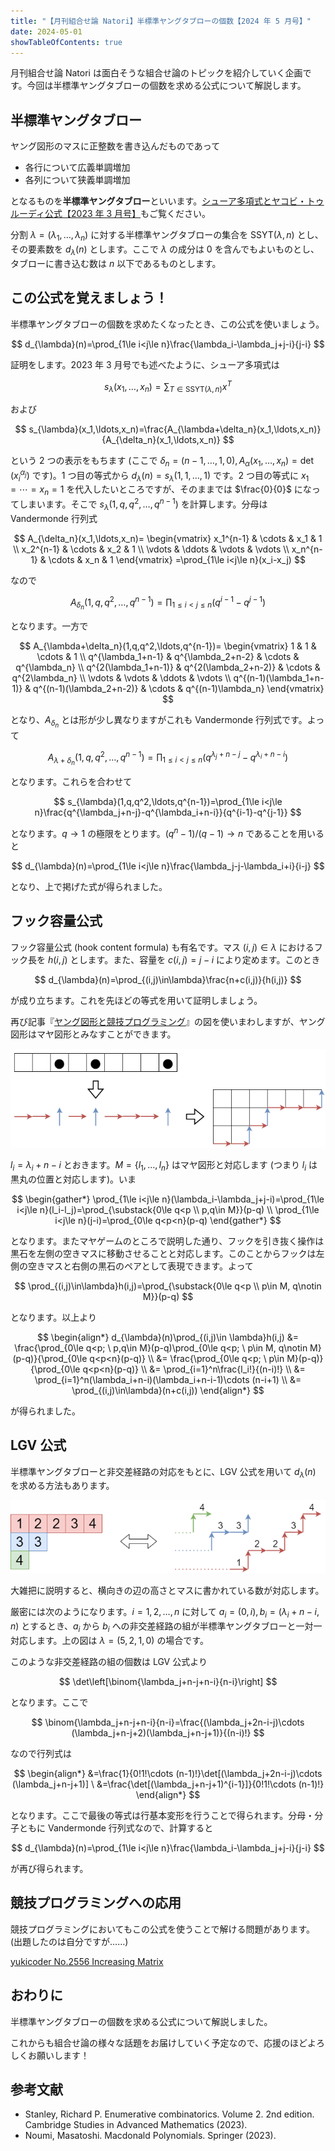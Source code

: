 ```yaml
---
title: "【月刊組合せ論 Natori】半標準ヤングタブローの個数【2024 年 5 月号】"
date: 2024-05-01
showTableOfContents: true
---
```


月刊組合せ論 Natori は面白そうな組合せ論のトピックを紹介していく企画です。今回は半標準ヤングタブローの個数を求める公式について解説します。

## 半標準ヤングタブロー

ヤング図形のマスに正整数を書き込んだものであって

- 各行について広義単調増加
- 各列について狭義単調増加

となるものを**半標準ヤングタブロー**といいます。[シューア多項式とヤコビ・トゥルーディ公式【2023 年 3 月号】](../202303/)もご覧ください。

分割 $\lambda=(\lambda_1,\ldots,\lambda_n)$ に対する半標準ヤングタブローの集合を $\mathrm{SSYT}(\lambda,n)$ とし、その要素数を $d_{\lambda}(n)$ とします。ここで $\lambda$ の成分は $0$ を含んでもよいものとし、タブローに書き込む数は $n$ 以下であるものとします。

## この公式を覚えましょう！

半標準ヤングタブローの個数を求めたくなったとき、この公式を使いましょう。

$$
d_{\lambda}(n)=\prod_{1\le i<j\le n}\frac{\lambda_i-\lambda_j+j-i}{j-i}
$$

証明をします。2023 年 3 月号でも述べたように、シューア多項式は

$$
s_{\lambda}(x_1,\ldots,x_n)=\sum_{T\in\mathrm{SSYT}(\lambda,n)}x^T
$$

および

$$
s_{\lambda}(x_1,\ldots,x_n)=\frac{A_{\lambda+\delta_n}(x_1,\ldots,x_n)}{A_{\delta_n}(x_1,\ldots,x_n)}
$$

という 2 つの表示をもちます (ここで $\delta_n=(n-1,\ldots,1,0), A_{\alpha}(x_1,\ldots,x_n)=\det(x_i ^ {\alpha_j})$ です)。1 つ目の等式から $d_{\lambda}(n)=s_{\lambda}(1,1,\ldots,1)$ です。2 つ目の等式に $x_1=\cdots=x_n=1$ を代入したいところですが、そのままでは $\frac{0}{0}$ になってしまいます。そこで $s_{\lambda}(1,q,q^2,\ldots,q^{n-1})$ を計算します。分母は Vandermonde 行列式

$$
A_{\delta_n}(x_1,\ldots,x_n)=
\begin{vmatrix}
x_1^{n-1} & \cdots & x_1 & 1 \\
x_2^{n-1} & \cdots & x_2 & 1 \\
\vdots & \ddots & \vdots & \vdots \\
x_n^{n-1} & \cdots & x_n & 1
\end{vmatrix}
=\prod_{1\le i<j\le n}(x_i-x_j)
$$

なので

$$
A_{\delta_n}(1,q,q^2,\ldots,q^{n-1})=\prod_{1\le i<j\le n}(q^{i-1}-q^{j-1})
$$

となります。一方で

$$
A_{\lambda+\delta_n}(1,q,q^2,\ldots,q^{n-1})=
\begin{vmatrix}
1 & 1 & \cdots & 1 \\
q^{\lambda_1+n-1} & q^{\lambda_2+n-2} & \cdots & q^{\lambda_n} \\
q^{2(\lambda_1+n-1)} & q^{2(\lambda_2+n-2)} & \cdots & q^{2\lambda_n} \\
\vdots & \vdots & \ddots & \vdots \\
q^{(n-1)(\lambda_1+n-1)} & q^{(n-1)(\lambda_2+n-2)} & \cdots & q^{(n-1)\lambda_n}
\end{vmatrix}
$$

となり、$A_{\delta_n}$ とは形が少し異なりますがこれも Vandermonde 行列式です。よって

$$
A_{\lambda+\delta_n}(1,q,q^2,\ldots,q^{n-1})=\prod_{1\le i<j\le n}(q^{\lambda_j+n-j}-q^{\lambda_i+n-i})
$$

となります。これらを合わせて

$$
s_{\lambda}(1,q,q^2,\ldots,q^{n-1})=\prod_{1\le i<j\le n}\frac{q^{\lambda_j+n-j}-q^{\lambda_i+n-i}}{q^{i-1}-q^{j-1}}
$$

となります。$q\to 1$ の極限をとります。$(q^n-1)/(q-1)\to n$ であることを用いると

$$
d_{\lambda}(n)=\prod_{1\le i<j\le n}\frac{\lambda_j-j-\lambda_i+i}{i-j}
$$

となり、上で掲げた式が得られました。

## フック容量公式

フック容量公式 (hook content formula) も有名です。マス $(i,j)\in\lambda$ におけるフック長を $h(i,j)$ とします。また、容量を $c(i,j)=j-i$ により定めます。このとき

$$
d_{\lambda}(n)=\prod_{(i,j)\in\lambda}\frac{n+c(i,j)}{h(i,j)}
$$

が成り立ちます。これを先ほどの等式を用いて証明しましょう。

再び記事『[ヤング図形と競技プログラミング](https://zenn.dev/koboshi/articles/306304c0381c1e)』の図を使いまわしますが、ヤング図形はマヤ図形とみなすことができます。

![](./wtNYlSS.png)

$l_i=\lambda_i+n-i$ とおきます。$M=\{l_1,\ldots,l_n\}$ はマヤ図形と対応します (つまり $l_i$ は黒丸の位置と対応します)。いま

$$
\begin{gather*}
\prod_{1\le i<j\le n}(\lambda_i-\lambda_j+j-i)=\prod_{1\le i<j\le n}(l_i-l_j)=\prod_{\substack{0\le q<p \\ p,q\in M}}(p-q) \\
\prod_{1\le i<j\le n}(j-i)=\prod_{0\le q<p<n}(p-q)
\end{gather*}
$$

となります。またマヤゲームのところで説明した通り、フックを引き抜く操作は黒石を左側の空きマスに移動させることと対応します。このことからフックは左側の空きマスと右側の黒石のペアとして表現できます。よって

$$
\prod_{(i,j)\in\lambda}h(i,j)=\prod_{\substack{0\le q<p \\ p\in M, q\notin M}}(p-q)
$$

となります。以上より

$$
\begin{align*}
d_{\lambda}(n)\prod_{(i,j)\in \lambda}h(i,j) &= \frac{\prod_{0\le q<p; \ p,q\in M}(p-q)\prod_{0\le q<p; \ p\in M, q\notin M}(p-q)}{\prod_{0\le q<p<n}(p-q)} \\
&= \frac{\prod_{0\le q<p; \ p\in M}(p-q)}{\prod_{0\le q<p<n}(p-q)} \\
&= \prod_{i=1}^n\frac{l_i!}{(n-i)!} \\
&= \prod_{i=1}^n(\lambda_i+n-i)(\lambda_i+n-i-1)\cdots (n-i+1) \\
&= \prod_{(i,j)\in\lambda}(n+c(i,j))
\end{align*}
$$

が得られました。

## LGV 公式

半標準ヤングタブローと非交差経路の対応をもとに、LGV 公式を用いて $d_{\lambda}(n)$ を求める方法もあります。

![](./featured.png)

大雑把に説明すると、横向きの辺の高さとマスに書かれている数が対応します。

厳密には次のようになります。$i=1,2,\ldots,n$ に対して $a_i=(0,i), b_i=(\lambda_i+n-i, n)$ とするとき、$a_i$ から $b_i$ への非交差経路の組が半標準ヤングタブローと一対一対応します。上の図は $\lambda=(5,2,1,0)$ の場合です。

このような非交差経路の組の個数は LGV 公式より

$$
\det\left[\binom{\lambda_j+n-j+n-i}{n-i}\right]
$$

となります。ここで

$$
\binom{\lambda_j+n-j+n-i}{n-i}=\frac{(\lambda_j+2n-i-j)\cdots (\lambda_j+n-j+2)(\lambda_j+n-j+1)}{(n-i)!}
$$

なので行列式は

$$
\begin{align*}
&=\frac{1}{0!1!\cdots (n-1)!}\det[(\lambda_j+2n-i-j)\cdots (\lambda_j+n-j+1)] \
&=\frac{\det[(\lambda_j+n-j+1)^{i-1}]}{0!1!\cdots (n-1)!}
\end{align*}
$$

となります。ここで最後の等式は行基本変形を行うことで得られます。分母・分子ともに Vandermonde 行列式なので、計算すると

$$
d_{\lambda}(n)=\prod_{1\le i<j\le n}\frac{\lambda_i-\lambda_j+j-i}{j-i}
$$

が再び得られます。

## 競技プログラミングへの応用

競技プログラミングにおいてもこの公式を使うことで解ける問題があります。(出題したのは自分ですが……)

[yukicoder No.2556 Increasing Matrix](https://yukicoder.me/problems/no/2556)

## おわりに

半標準ヤングタブローの個数を求める公式について解説しました。

これからも組合せ論の様々な話題をお届けしていく予定なので、応援のほどよろしくお願いします！

## 参考文献

- Stanley, Richard P. Enumerative combinatorics. Volume 2. 2nd edition. Cambridge Studies in Advanced Mathematics (2023).
- Noumi, Masatoshi. Macdonald Polynomials. Springer (2023).

